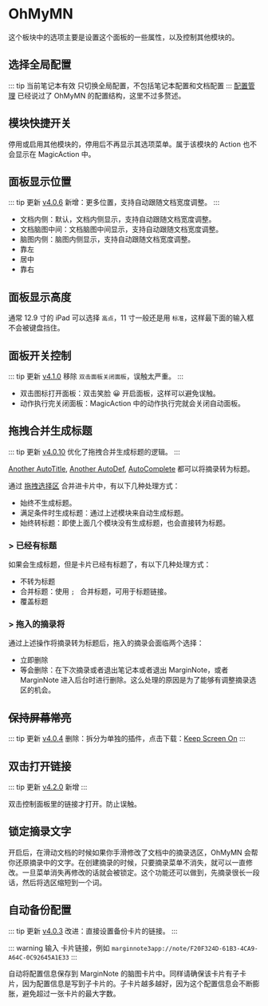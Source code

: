 # OhMyMN

这个板块中的选项主要是设置这个面板的一些属性，以及控制其他模块的。

## 选择全局配置

::: tip 当前笔记本有效
只切换全局配置，不包括笔记本配置和文档配置
:::
[配置管理](../profile.md) 已经说过了 OhMyMN 的配置结构，这里不过多赘述。

## 模块快捷开关

停用或启用其他模块的，停用后不再显示其选项菜单。属于该模块的 Action 也不会显示在 MagicAction 中。

## 面板显示位置

::: tip 更新
[v4.0.6](/update.md#新功能-3) 新增：更多位置，支持自动跟随文档宽度调整。
:::

- 文档内侧：默认，文档内侧显示，支持自动跟随文档宽度调整。
- 文档脑图中间：文档脑图中间显示，支持自动跟随文档宽度调整。
- 脑图内侧：脑图内侧显示，支持自动跟随文档宽度调整。
- 靠左
- 居中
- 靠右

## 面板显示高度

通常 12.9 寸的 iPad 可以选择 `高点`，11 寸一般还是用 `标准`，这样最下面的输入框不会被键盘挡住。

## 面板开关控制

::: tip 更新
[v4.1.0](/update) 移除 `双击面板关闭面板`，误触太严重。
:::

- 双击图标打开面板：双击笑脸 😀 开启面板，这样可以避免误触。
- 动作执行完关闭面板：MagicAction 中的动作执行完就会关闭自动面板。

## 拖拽合并生成标题
::: tip 更新
[v4.0.10](/update) 优化了拖拽合并生成标题的逻辑。
:::

[Another AutoTitle](anotherautotitle.md), [Another AutoDef](anotherautodef.md), [AutoComplete](autocomplete.md) 都可以将摘录转为标题。

通过 [拖拽选择区](../concept.md#拖拽选择区进入脑图) 合并进卡片中，有以下几种处理方式：

- 始终不生成标题。
- 满足条件时生成标题：通过上述模块来自动生成标题。
- 始终转标题：即使上面几个模块没有生成标题，也会直接转为标题。

### > 已经有标题
如果会生成标题，但是卡片已经有标题了，有以下几种处理方式：

- 不转为标题
- 合并标题：使用 `; ` 合并标题，可用于标题链接。
- 覆盖标题

### > 拖入的摘录将

通过上述操作将摘录转为标题后，拖入的摘录会面临两个选择：

- 立即删除
- 等会删除：在下次摘录或者退出笔记本或者退出 MarginNote，或者 MarginNote 进入后台时进行删除。这么处理的原因是为了能够有调整摘录选区的机会。

## ~~保持屏幕常亮~~

::: tip 更新
[v4.0.4](/update.md#其他-2) 删除：拆分为单独的插件，点击下载：[Keep Screen On](https://bbs.marginnote.cn/t/topic/36469)
:::

## 双击打开链接

::: tip 更新
[v4.2.0](/update.md#v420-2022-05-06) 新增
:::

双击控制面板里的链接才打开。防止误触。
## 锁定摘录文字

开启后，在滑动文档的时候如果你手滑修改了文档中的摘录选区，OhMyMN 会帮你还原摘录中的文字。在创建摘录的时候，只要摘录菜单不消失，就可以一直修改。一旦菜单消失再修改的话就会被锁定。这个功能还可以做到，先摘录很长一段话，然后将选区缩短到一个词。

## 自动备份配置

::: tip 更新
[v4.0.3](/update.md) 改进：直接设置备份卡片的链接。
:::

::: warning 输入
卡片链接，例如 `marginnote3app://note/F20F324D-61B3-4CA9-A64C-0C92645A1E33`
:::

自动将配置信息保存到 MarginNote 的脑图卡片中。同样请确保该卡片有子卡片，因为配置信息是写到子卡片的。子卡片越多越好，因为这个配置信息会不断膨胀，避免超过一张卡片的最大字数。
